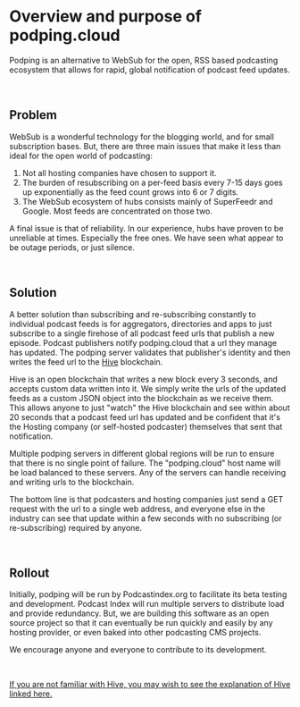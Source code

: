 # Overview and purpose of podping.cloud

Podping is an alternative to WebSub for the open, RSS based podcasting ecosystem that allows for rapid, global notification of podcast feed updates.

<br>

## Problem

WebSub is a wonderful technology for the blogging world, and for small subscription bases. But, there are three main issues that make it less than ideal for the open world of podcasting:

1. Not all hosting companies have chosen to support it.
2. The burden of resubscribing on a per-feed basis every 7-15 days goes up exponentially as the feed count grows into 6 or 7 digits.
3. The WebSub ecosystem of hubs consists mainly of SuperFeedr and Google. Most feeds are concentrated on those two.

A final issue is that of reliability. In our experience, hubs have proven to be unreliable at times. Especially the free ones. We have seen what appear to be outage periods, or just silence.

<br>

## Solution

A better solution than subscribing and re-subscribing constantly to individual podcast feeds is for aggregators, directories and apps to just subscribe to a single firehose of all podcast feed urls that publish a new episode. Podcast publishers notify podping.cloud that a url they manage has updated. The podping server validates that publisher's identity and then writes the feed url to the [Hive](https://hive.io/) blockchain.

Hive is an open blockchain that writes a new block every 3 seconds, and accepts custom data written into it. We simply write the urls of the updated feeds as a custom JSON object into the blockchain as we receive them. This allows anyone to just "watch" the Hive blockchain and see within about 20 seconds that a podcast feed url has updated and be confident that it's the Hosting company (or self-hosted podcaster) themselves that sent that notification.

Multiple podping servers in different global regions will be run to ensure that there is no single point of failure. The "podping.cloud" host name will be load balanced to these servers. Any of the servers can handle receiving and writing urls to the blockchain.

The bottom line is that podcasters and hosting companies just send a GET request with the url to a single web address, and everyone else in the industry can see that update within a few seconds with no subscribing (or re-subscribing) required by anyone.

<br>

## Rollout

Initially, podping will be run by Podcastindex.org to facilitate its beta testing and development. Podcast Index will run multiple servers to distribute load and provide redundancy. But, we are building this software as an open source project so that it can eventually be run quickly and easily by any hosting provider, or even baked into other podcasting CMS projects.

We encourage anyone and everyone to contribute to its development.

<br>

[If you are not familiar with Hive, you may wish to see the explanation of Hive linked here.](https://github.com/Podcastindex-org/podping.cloud/blob/update-overview/explanaing_hive.md)

